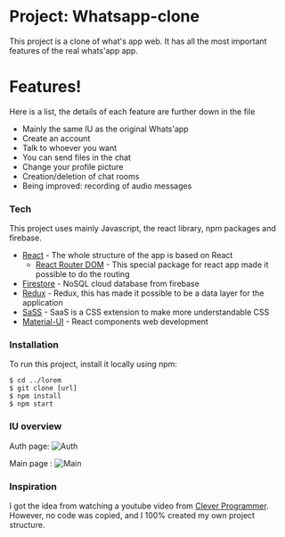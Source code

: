 # Project: Whatsapp-clone
This project is a clone of what's app web. It has all the most important features of the real whats'app app.

# Features!
Here is a list, the details of each feature are further down in the file
- Mainly the same IU as the original Whats'app
- Create an account 
- Talk to whoever you want
- You can send files in the chat 
- Change your profile picture
- Creation/deletion of chat rooms
- Being improved: recording of audio messages

### Tech
This project uses mainly Javascript, the react library, npm packages and firebase.

- [React](https://reactjs.org/) - The whole structure of the app is based on React
  - [React Router DOM](https://reactrouter.com/web/guides/quick-start) - This special package for react app made it possible to do the routing
- [Firestore](https://firebase.google.com/docs/firestore) - NoSQL cloud database from firebase
- [Redux](https://redux.js.org/) - Redux, this has made it possible to be a data layer for the application
- [SaSS](https://sass-lang.com/) - SaaS is a CSS extension to make more understandable CSS
- [Material-UI](https://material-ui.com/) - React components web development

### Installation
To run this project, install it locally using npm:
```
$ cd ../lorem
$ git clone [url]
$ npm install
$ npm start
```

### IU overview
Auth page:
![Auth](https://firebasestorage.googleapis.com/v0/b/whatsappclone-46523.appspot.com/o/images%2FPhoto%20de%20premier%20plan.PNG?alt=media&token=a0bdb643-0c5f-468c-a41a-3f08f22eba7a)

Main page :
![Main](https://firebasestorage.googleapis.com/v0/b/whatsappclone-46523.appspot.com/o/images%2FPhoto-conversation.PNG?alt=media&token=0c576216-91f7-4978-889c-33994535279e)


### Inspiration
I got the idea from watching a youtube video from [Clever Programmer](https://www.youtube.com/watch?v=pUxrDcITyjg&ab_channel=CleverProgrammer). However, no code was copied, and I 100% created my own project structure.

